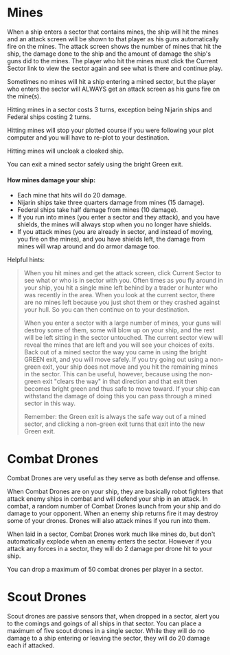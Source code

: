 <!-- TITLE: Forces -->
<!-- SUBTITLE: A quick summary of Forces -->

# **Mines**

When a ship enters a sector that contains mines, the ship will hit the mines and an attack screen will be shown to that player as his guns automatically fire on the mines. The attack screen shows the number of mines that hit the ship, the damage done to the ship and the amount of damage the ship's guns did to the mines. The player who hit the mines must click the Current Sector link to view the sector again and see what is there and continue play.

Sometimes no mines will hit a ship entering a mined sector, but the player who enters the sector will ALWAYS get an attack screen as his guns fire on the mine(s).

Hitting mines in a sector costs 3 turns, exception being Nijarin ships and Federal ships costing 2 turns. 

Hitting mines will stop your plotted course if you were following your plot computer and you will have to re-plot to your destination.

Hitting mines will uncloak a cloaked ship.

You can exit a mined sector safely using the bright Green exit.

 #### How mines damage your ship:
* Each mine that hits will do 20 damage.
* Nijarin ships take three quarters damage from mines (15 damage).
* Federal ships take half damage from mines (10 damage).
* If you run into mines (you enter a sector and they attack), and you have shields, the mines will always stop when you no longer have shields.
* If you attack mines (you are already in sector, and instead of moving, you fire on the mines), and you have shields left, the damage from mines will wrap around and do armor damage too.

Helpful hints:
> When you hit mines and get the attack screen, click Current Sector to see what or who is in sector with you. Often times as you fly around in your ship, you hit a single mine left behind by a trader or hunter who was recently in the area. When you look at the current sector, there are no mines left because you just shot them or they crashed against your hull. So you can then continue on to your destination.
>
> When you enter a sector with a large number of mines, your guns will destroy some of them, some will blow up on your ship, and the rest will be left sitting in the sector untouched. The current sector view will reveal the mines that are left and you will see your choices of exits. Back out of a mined sector the way you came in using the bright GREEN exit, and you will move safely. If you try going out using a non-green exit, your ship does not move and you hit the remaining mines in the sector. This can be useful, however, because using the non-green exit "clears the way" in that direction and that exit then becomes bright green and thus safe to move toward. If your ship can withstand the damage of doing this you can pass through a mined sector in this way.
>
> Remember: the Green exit is always the safe way out of a mined sector, and clicking a non-green exit turns that exit into the new Green exit.


# **Combat Drones**

Combat Drones are very useful as they serve as both defense and offense.

When Combat Drones are on your ship, they are basically robot fighters that attack enemy ships in combat and will defend your ship in an attack. In combat, a random number of Combat Drones launch from your ship and do damage to your opponent. When an enemy ship returns fire it may destroy some of your drones. Drones will also attack mines if you run into them.

When laid in a sector, Combat Drones work much like mines do, but don't automatically explode when an enemy enters the sector. However if you attack any forces in a sector, they will do 2 damage per drone hit to your ship.

You can drop a maximum of 50 combat drones per player in a sector.


# **Scout Drones**

Scout drones are passive sensors that, when dropped in a sector, alert you to the comings and goings of all ships in that sector. You can place a maximum of five scout drones in a single sector. While they will do no damage to a ship entering or leaving the sector, they will do 20 damage each if attacked.